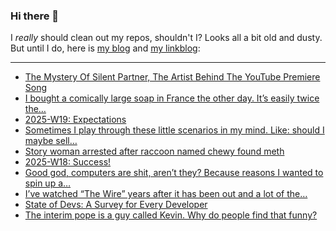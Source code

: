 ### Hi there 👋

I _really_ should clean out my repos, shouldn't I? Looks all a bit old and dusty. But until I do, here is [my blog](https://lostfocus.de/) and [my linkblog](https://dominikschwind.com/links):

--- 

<!-- POST-LIST:START -->
- [The Mystery Of Silent Partner, The Artist Behind The YouTube Premiere Song](https://uproxx.com/music/silent-partner-youtube-premiere-song/)
- [I bought a comically large soap in France the other day. It’s easily twice the…](https://lostfocus.de/2025/05/12/234613/)
- [2025-W19: Expectations](https://lostfocus.de/2025/05/11/2025-w19-expectations/)
- [Sometimes I play through these little scenarios in my mind. Like: should I maybe sell…](https://lostfocus.de/2025/05/09/234601/)
- [Story woman arrested after raccoon named chewy found meth](https://abcnews.go.com/US/woman-arrested-after-raccoon-named-chewy-found-meth/story?id=121546807)
- [2025-W18: Success!](https://lostfocus.de/2025/05/04/2025-w18-success/)
- [Good god, computers are shit, aren’t they? Because reasons I wanted to spin up a…](https://lostfocus.de/2025/05/03/234582/)
- [I’ve watched “The Wire” years after it has been out and a lot of the…](https://lostfocus.de/2025/05/01/234575/)
- [State of Devs: A Survey for Every Developer](https://css-tricks.com/state-of-devs-a-survey-for-every-developer/)
- [The interim pope is a guy called Kevin. Why do people find that funny?](https://www.theguardian.com/commentisfree/2025/apr/28/the-interim-pope-is-a-guy-called-kevin-why-do-people-find-that-funny)
<!-- POST-LIST:END -->

<!--
**lostfocus/lostfocus** is a ✨ _special_ ✨ repository because its `README.md` (this file) appears on your GitHub profile.

Here are some ideas to get you started:

- 🔭 I’m currently working on ...
- 🌱 I’m currently learning ...
- 👯 I’m looking to collaborate on ...
- 🤔 I’m looking for help with ...
- 💬 Ask me about ...
- 📫 How to reach me: ...
- 😄 Pronouns: ...
- ⚡ Fun fact: ...
-->
